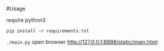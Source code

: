 #Usage

require python3

`pip install -r requirements.txt`

`./main.py`
open browser http://127.0.0.1:8888/static/main.html